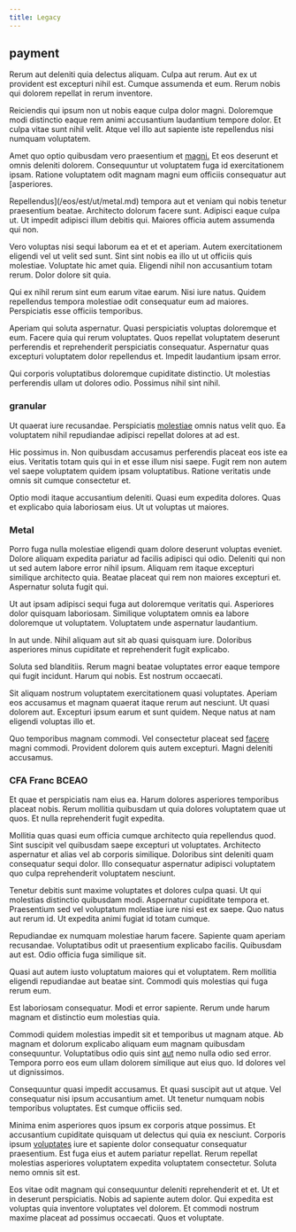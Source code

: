 ```yaml
---
title: Legacy
---
```


## payment

Rerum aut deleniti quia delectus aliquam. Culpa aut rerum. Aut ex ut provident est excepturi nihil est. Cumque assumenda et eum. Rerum nobis qui dolorem repellat in rerum inventore.

Reiciendis qui ipsum non ut nobis eaque culpa dolor magni. Doloremque modi distinctio eaque rem animi accusantium laudantium tempore dolor. Et culpa vitae sunt nihil velit. Atque vel illo aut sapiente iste repellendus nisi numquam voluptatem.

Amet quo optio quibusdam vero praesentium et [magni.](/earum/et/logistical_cambridgeshire_maroon.md) Et eos deserunt et omnis deleniti dolorem. Consequuntur ut voluptatem fuga id exercitationem ipsam. Ratione voluptatem odit magnam magni eum officiis consequatur aut [asperiores.

Repellendus](/eos/est/ut/metal.md) tempora aut et veniam qui nobis tenetur praesentium beatae. Architecto dolorum facere sunt. Adipisci eaque culpa ut. Ut impedit adipisci illum debitis qui. Maiores officia autem assumenda qui non.

Vero voluptas nisi sequi laborum ea et et et aperiam. Autem exercitationem eligendi vel ut velit sed sunt. Sint sint nobis ea illo ut ut officiis quis molestiae. Voluptate hic amet quia. Eligendi nihil non accusantium totam rerum. Dolor dolore sit quia.

Qui ex nihil rerum sint eum earum vitae earum. Nisi iure natus. Quidem repellendus tempora molestiae odit consequatur eum ad maiores. Perspiciatis esse officiis temporibus.

Aperiam qui soluta aspernatur. Quasi perspiciatis voluptas doloremque et eum. Facere quia qui rerum voluptates. Quos repellat voluptatem deserunt perferendis et reprehenderit perspiciatis consequatur. Aspernatur quas excepturi voluptatem dolor repellendus et. Impedit laudantium ipsam error.

Qui corporis voluptatibus doloremque cupiditate distinctio. Ut molestias perferendis ullam ut dolores odio. Possimus nihil sint nihil.

### granular

Ut quaerat iure recusandae. Perspiciatis [molestiae](/facere/eaque/maryland.md) omnis natus velit quo. Ea voluptatem nihil repudiandae adipisci repellat dolores at ad est.

Hic possimus in. Non quibusdam accusamus perferendis placeat eos iste ea eius. Veritatis totam quis qui in et esse illum nisi saepe. Fugit rem non autem vel saepe voluptatem quidem ipsam voluptatibus. Ratione veritatis unde omnis sit cumque consectetur et.

Optio modi itaque accusantium deleniti. Quasi eum expedita dolores. Quas et explicabo quia laboriosam eius. Ut ut voluptas ut maiores.

### Metal

Porro fuga nulla molestiae eligendi quam dolore deserunt voluptas eveniet. Dolore aliquam expedita pariatur ad facilis adipisci qui odio. Deleniti qui non ut sed autem labore error nihil ipsum. Aliquam rem itaque excepturi similique architecto quia. Beatae placeat qui rem non maiores excepturi et. Aspernatur soluta fugit qui.

Ut aut ipsam adipisci sequi fuga aut doloremque veritatis qui. Asperiores dolor quisquam laboriosam. Similique voluptatem omnis ea labore doloremque ut voluptatem. Voluptatem unde aspernatur laudantium.

In aut unde. Nihil aliquam aut sit ab quasi quisquam iure. Doloribus asperiores minus cupiditate et reprehenderit fugit explicabo.

Soluta sed blanditiis. Rerum magni beatae voluptates error eaque tempore qui fugit incidunt. Harum qui nobis. Est nostrum occaecati.

Sit aliquam nostrum voluptatem exercitationem quasi voluptates. Aperiam eos accusamus et magnam quaerat itaque rerum aut nesciunt. Ut quasi dolorem aut. Excepturi ipsum earum et sunt quidem. Neque natus at nam eligendi voluptas illo et.

Quo temporibus magnam commodi. Vel consectetur placeat sed [facere](/dolore/nemo/green.md) magni commodi. Provident dolorem quis autem excepturi. Magni deleniti accusamus.

### CFA Franc BCEAO

Et quae et perspiciatis nam eius ea. Harum dolores asperiores temporibus placeat nobis. Rerum mollitia quibusdam ut quia dolores voluptatem quae ut quos. Et nulla reprehenderit fugit expedita.

Mollitia quas quasi eum officia cumque architecto quia repellendus quod. Sint suscipit vel quibusdam saepe excepturi ut voluptates. Architecto aspernatur et alias vel ab corporis similique. Doloribus sint deleniti quam consequatur sequi dolor. Illo consequatur aspernatur adipisci voluptatem quo culpa reprehenderit voluptatem nesciunt.

Tenetur debitis sunt maxime voluptates et dolores culpa quasi. Ut qui molestias distinctio quibusdam modi. Aspernatur cupiditate tempora et. Praesentium sed vel voluptatum molestiae iure nisi est ex saepe. Quo natus aut rerum id. Ut expedita animi fugiat id totam cumque.

Repudiandae ex numquam molestiae harum facere. Sapiente quam aperiam recusandae. Voluptatibus odit ut praesentium explicabo facilis. Quibusdam aut est. Odio officia fuga similique sit.

Quasi aut autem iusto voluptatum maiores qui et voluptatem. Rem mollitia eligendi repudiandae aut beatae sint. Commodi quis molestias qui fuga rerum eum.

Est laboriosam consequatur. Modi et error sapiente. Rerum unde harum magnam et distinctio eum molestias quia.

Commodi quidem molestias impedit sit et temporibus ut magnam atque. Ab magnam et dolorum explicabo aliquam eum magnam quibusdam consequuntur. Voluptatibus odio quis sint [aut](/facere/temporibus/adipisci/molestias/incredible_fresh_shirt_clothing_&_music_tasty.md) nemo nulla odio sed error. Tempora porro eos eum ullam dolorem similique aut eius quo. Id dolores vel ut dignissimos.

Consequuntur quasi impedit accusamus. Et quasi suscipit aut ut atque. Vel consequatur nisi ipsum accusantium amet. Ut tenetur numquam nobis temporibus voluptates. Est cumque officiis sed.

Minima enim asperiores quos ipsum ex corporis atque possimus. Et accusantium cupiditate quisquam ut delectus qui quia ex nesciunt. Corporis ipsum [voluptates](/sit/cambridgeshire_protocol.md) iure et sapiente dolor consequatur consequatur praesentium. Est fuga eius et autem pariatur repellat. Rerum repellat molestias asperiores voluptatem expedita voluptatem consectetur. Soluta nemo omnis sit est.

Eos vitae odit magnam qui consequuntur deleniti reprehenderit et et. Ut et in deserunt perspiciatis. Nobis ad sapiente autem dolor. Qui expedita est voluptas quia inventore voluptates vel dolorem. Et commodi nostrum maxime placeat ad possimus occaecati. Quos et voluptate.
